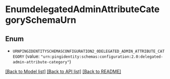 # EnumdelegatedAdminAttributeCategorySchemaUrn

## Enum


* `URNPINGIDENTITYSCHEMASCONFIGURATION2_0DELEGATED_ADMIN_ATTRIBUTE_CATEGORY` (value: `"urn:pingidentity:schemas:configuration:2.0:delegated-admin-attribute-category"`)


[[Back to Model list]](../README.md#documentation-for-models) [[Back to API list]](../README.md#documentation-for-api-endpoints) [[Back to README]](../README.md)


